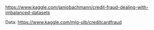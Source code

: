https://www.kaggle.com/janiobachmann/credit-fraud-dealing-with-imbalanced-datasets

Data:
https://www.kaggle.com/mlg-ulb/creditcardfraud

